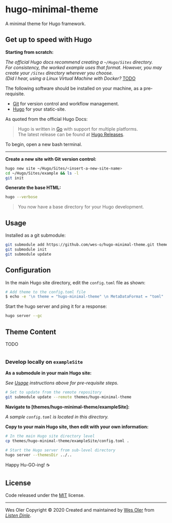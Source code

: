 # hugo-minimal-theme

A minimal theme for Hugo framework.

## Get up to speed with Hugo  

**Starting from scratch:**  

*The official Hugo docs recommend creating a `~/Hugo/Sites` directory.*  
*For consistency, the worked example uses that format. However, you may create your `/Sites` directory wherever you choose.  
(Did I hear, using a Linux Virtual Machine with Docker?* [TODO](#at)  

The following software should be installed on your machine, as a pre-requisite.  

- [Git](https://git-scm.com/downloads) for version control and workflow management.  
- [Hugo](https://gohugo.io/getting-started/installing/) for your static-site.  

As quoted from the official Hugo Docs:  
> Hugo is written in [Go](https://golang.org/) with support for multiple platforms.  
The latest release can be found at [Hugo Releases](https://github.com/gohugoio/hugo/releases).

To begin, open a new bash terminal.

---

**Create a new site with Git version control:**

```bash
hugo new site ~/Hugo/Sites/<insert-a-new-site-name>
cd ~/Hugo/Sites/example && ls -l
git init
```

**Generate the base HTML:**

```bash
hugo --verbose
```

> You now have a base directory for your Hugo development.  

## Usage

Installed as a git submodule:

```bash
git submodule add https://github.com/wes-o/hugo-minimal-theme.git themes/hugo-minimal-theme
git submodule init
git submodule update
```

## Configuration

In the main Hugo site directory, edit the `config.toml` file as shown:

```bash
# Add theme to the config.toml file
$ echo -e '\n theme = "hugo-minimal-theme" \n MetaDataFormat = "toml" ' >> config.toml
```

Start the hugo server and ping it for a response:

```bash
hugo server --gc
```

## Theme Content

TODO

```bash
```

### Develop locally on `exampleSite`

**As a submodule in your main Hugo site:**

*See [Usage](#usage) instructions above for pre-requisite steps.*

```bash
# Set to update from the remote repository
git submodule update --remote themes/hugo-minimal-theme
```

**Navigate to [themes/hugo-minimal-theme/exampleSite]:**

*A sample `config.toml` is located in this directory.*

**Copy to your main Hugo site, then edit with your own information:**

```bash
# In the main Hugo site directory level
cp themes/hugo-minimal-theme/exampleSite/config.toml .
```

```bash
# Start the Hugo server from sub-level directory
hugo server --themesDir ../..
```

Happy Hu-GO-ing! :coffee:

## License

Code released under the [MIT](https://github.com/wes-o/hugo-minimal-theme/blob/master/LICENSE) license.

---

Wes Oler Copyright &copy; 2020
Created and maintained by [Wes Oler](https://github.com/wes-o) from *[Listen Dinle](https://github.com/Listen-Dinle)*.
